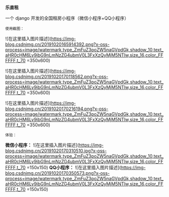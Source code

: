 **乐直租**

一个  django 开发的全国租房小程序（微信小程序+QQ小程序）

`使用截图：`

![在这里插入图片描述](https://img-blog.csdnimg.cn/20191020165914392.png?x-oss-process=image/watermark,type_ZmFuZ3poZW5naGVpdGk,shadow_10,text_aHR0cHM6Ly9ibG9nLmNzZG4ubmV0L3FxXzQyMjM5NTIw,size_16,color_FFFFFF,t_70 =350x600)



![在这里插入图片描述](https://img-blog.csdnimg.cn/20191020170118562.png?x-oss-process=image/watermark,type_ZmFuZ3poZW5naGVpdGk,shadow_10,text_aHR0cHM6Ly9ibG9nLmNzZG4ubmV0L3FxXzQyMjM5NTIw,size_16,color_FFFFFF,t_70 =350x600)

![在这里插入图片描述](https://img-blog.csdnimg.cn/20191020170216194.png?x-oss-process=image/watermark,type_ZmFuZ3poZW5naGVpdGk,shadow_10,text_aHR0cHM6Ly9ibG9nLmNzZG4ubmV0L3FxXzQyMjM5NTIw,size_16,color_FFFFFF,t_70 =350x600)

`体验：`

**微信小程序：**
![在这里插入图片描述](https://img-blog.csdnimg.cn/20191020170310510.jpg?x-oss-process=image/watermark,type_ZmFuZ3poZW5naGVpdGk,shadow_10,text_aHR0cHM6Ly9ibG9nLmNzZG4ubmV0L3FxXzQyMjM5NTIw,size_16,color_FFFFFF,t_70 =150x150)
**QQ小程序：**
![在这里插入图片描述](https://img-blog.csdnimg.cn/20191020170350573.png?x-oss-process=image/watermark,type_ZmFuZ3poZW5naGVpdGk,shadow_10,text_aHR0cHM6Ly9ibG9nLmNzZG4ubmV0L3FxXzQyMjM5NTIw,size_16,color_FFFFFF,t_70  =150x150)
